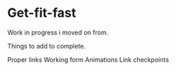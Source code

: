 # Get-fit-fast

Work in progress i moved on from.

Things to add to complete.

Proper links
Working form
Animations
Link checkpoints
